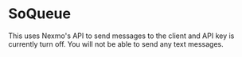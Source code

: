 # SoQueue
This uses Nexmo's API to send messages to the client and API key is currently turn off. You will not be able to send any text messages.
